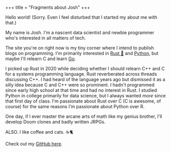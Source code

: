 +++
title = "Fragments about Josh"
+++

Hello world! (Sorry. Even I feel disturbed that I started my about me with that.)

My name is Josh. I'm a nascent data scientist and newbie programmer who's interested in all matters of tech.

The site you're on right now is my tiny corner where I intend to publish blogs on programming. I'm primarily interested in [Rust 🦀](https://www.rust-lang.org/) and [Python](https://www.python.org/), but maybe I'll relearn C and learn [Go](https://golang.org/).

I picked up Rust in 2020 while deciding whether I should relearn C++ and C for a systems programming language. Rust reverberated across threads discussing C++. I had heard of the language years ago but dismissed it as a silly idea because C and C++ were so prominent. I hadn't programmed since early high school at that time and had no interest in Rust. I studied Python in college primarily for data science, but I always wanted _more_ since that first day of class. I'm passionate about Rust over C (C is awesome, of course) for the same reasons I'm passionate about Python over R.

One day, if I ever master the arcane arts of math like my genius brother, I'll develop Doom clones and badly written JRPGs.

ALSO. I like coffee and cats. ☕🐈

Check out my [GitHub here](https://github.com/joshuamegnauth54).